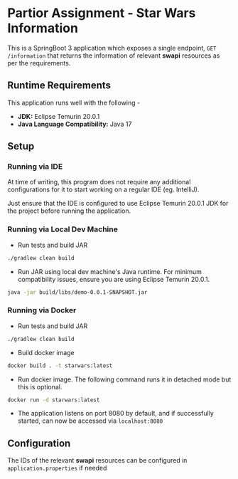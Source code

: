 # Partior Assignment - Star Wars Information

This is a SpringBoot 3 application which exposes a single endpoint, `GET /information` that returns the information
of relevant **swapi** resources as per the requirements.

## Runtime Requirements

This application runs well with the following -
* **JDK:** Eclipse Temurin 20.0.1 
* **Java Language Compatibility:** Java 17 

## Setup

### Running via IDE
At time of writing, this program does not require any additional configurations for it to start working on a regular IDE (eg. IntelliJ).

Just ensure that the IDE is configured to use Eclipse Temurin 20.0.1 JDK for the project before running the application.

### Running via Local Dev Machine

* Run tests and build JAR
```sh
./gradlew clean build
```
* Run JAR using local dev machine's Java runtime. For minimum compatibility issues, ensure you are using Eclipse Temurin 20.0.1.
```sh
java -jar build/libs/demo-0.0.1-SNAPSHOT.jar
```

### Running via Docker

* Run tests and build JAR
```sh
./gradlew clean build
```
* Build docker image
```sh
docker build . -t starwars:latest
```

* Run docker image. The following command runs it in detached mode but this is optional. 
```sh
docker run -d starwars:latest
```

* The application listens on port 8080 by default, and if successfully started, can now be accessed via `localhost:8080`

## Configuration

The IDs of the relevant **swapi** resources can be configured in `application.properties` if needed